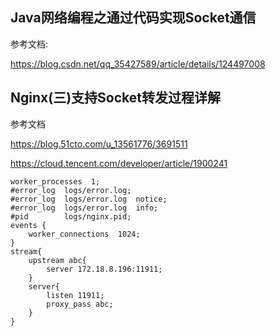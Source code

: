 



## Java网络编程之通过代码实现Socket通信

参考文档: 

https://blog.csdn.net/qq_35427589/article/details/124497008



## **Nginx(三)支持Socket转发过程详解**



参考文档

https://blog.51cto.com/u_13561776/3691511

https://cloud.tencent.com/developer/article/1900241



```
worker_processes  1;
#error_log  logs/error.log;
#error_log  logs/error.log  notice;
#error_log  logs/error.log  info;
#pid        logs/nginx.pid;
events {
    worker_connections  1024;
}
stream{
    upstream abc{
        server 172.18.8.196:11911;
    }
    server{
        listen 11911;
        proxy_pass abc;
    }
}

```

